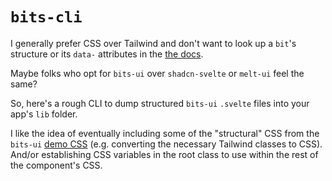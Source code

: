 # `bits-cli`

I generally prefer CSS over Tailwind and don't want to look up a `bit`'s structure or its `data-` attributes in the [the docs](https://bits-ui.com/).

Maybe folks who opt for `bits-ui` over `shadcn-svelte` or `melt-ui` feel the same?

So, here's a rough CLI to dump structured `bits-ui` `.svelte` files into your app's `lib` folder.

I like the idea of eventually including some of the "structural" CSS from the `bits-ui` [demo CSS](https://github.com/huntabyte/bits-ui/tree/main/src/components/demos) (e.g. converting the necessary Tailwind classes to CSS). And/or establishing CSS variables in the root class to use within the rest of the component's CSS.
